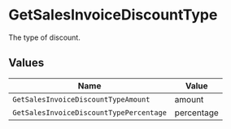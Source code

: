 # GetSalesInvoiceDiscountType

The type of discount.


## Values

| Name                                    | Value                                   |
| --------------------------------------- | --------------------------------------- |
| `GetSalesInvoiceDiscountTypeAmount`     | amount                                  |
| `GetSalesInvoiceDiscountTypePercentage` | percentage                              |